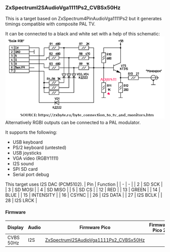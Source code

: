 ### ZxSpectrumI2SAudioVga1111Ps2_CVBSx50Hz

This is a target based on ZxSpectrum4PinAudioVga1111Ps2 but it generates timings compatible with composite PAL TV.<br/>

It can be connected to a black and white set with a help of this schematic:
![image](cvbs_grayscale.png)
Alternatively RGBI outputs can be connected to a PAL modulator.

It supports the following:
* USB keyboard
* PS/2 keyboard (untested)
* USB joysticks
* VGA video (RGBY1111)
* I2S sound
* SPI SD card
* Serial port debug

This target uses I2S DAC (PCM5102).
| Pin | Function |
| - | - |
| 2 | SD SCK |
| 3 | SD MOSI |
| 4 | SD MISO |
| 5 | SD CS |
| 12 | RED |
| 13 | GREEN |
| 14 | BLUE |
| 15 | INTENSITY |
| 16 | CSYNC |
| 26 | I2S DATA |
| 27 | I2S BCLK |
| 28 | I2S LRCK |

#### Firmware

| Display | Audio | Firmware Pico | Firmware Pico 2 |
| - | - | - | - |
| CVBS 50Hz | I2S | [ZxSpectrumI2SAudioVga1111Ps2_CVBSx50Hz](/uf2-rp2040/ZxSpectrumI2SAudioVga1111Ps2_CVBSx50Hz.uf2) | 